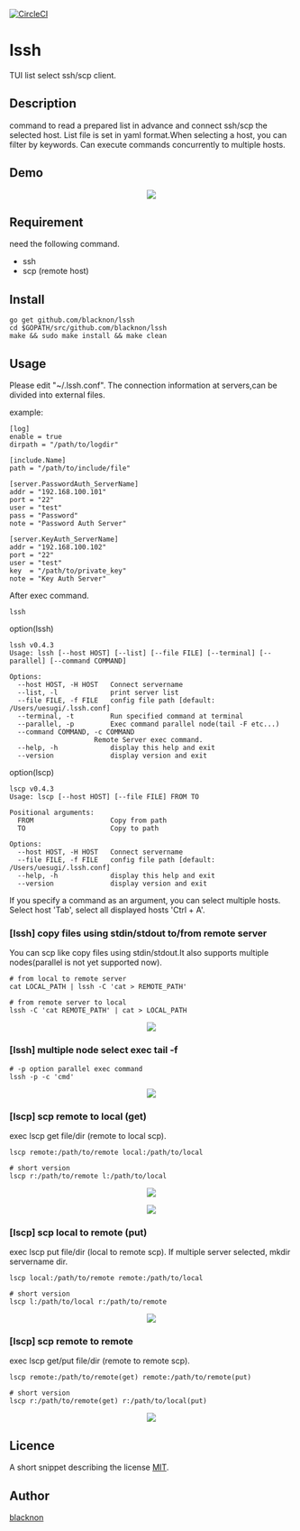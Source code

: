 [![CircleCI](https://circleci.com/gh/blacknon/lssh.svg?style=svg)](https://circleci.com/gh/blacknon/lssh)

lssh
====

TUI list select ssh/scp client.

## Description

command to read a prepared list in advance and connect ssh/scp the selected host. List file is set in yaml format.When selecting a host, you can filter by keywords. Can execute commands concurrently to multiple hosts.

## Demo

<p align="center">
<img src="./example/lssh.gif" />
</p>

## Requirement

need the following command.

- ssh
- scp (remote host)

## Install

    go get github.com/blacknon/lssh
    cd $GOPATH/src/github.com/blacknon/lssh
    make && sudo make install && make clean

## Usage

Please edit "~/.lssh.conf". The connection information at servers,can be divided into external files.

example:

	[log]
	enable = true
	dirpath = "/path/to/logdir"

	[include.Name]
	path = "/path/to/include/file"

	[server.PasswordAuth_ServerName]
	addr = "192.168.100.101"
	port = "22"
	user = "test"
	pass = "Password"
	note = "Password Auth Server"

	[server.KeyAuth_ServerName]
	addr = "192.168.100.102"
	port = "22"
	user = "test"
	key  = "/path/to/private_key"
	note = "Key Auth Server"


After exec command.

    lssh


option(lssh)

	lssh v0.4.3
	Usage: lssh [--host HOST] [--list] [--file FILE] [--terminal] [--parallel] [--command COMMAND]

	Options:
	  --host HOST, -H HOST   Connect servername
	  --list, -l             print server list
	  --file FILE, -f FILE   config file path [default: /Users/uesugi/.lssh.conf]
	  --terminal, -t         Run specified command at terminal
	  --parallel, -p         Exec command parallel node(tail -F etc...)
	  --command COMMAND, -c COMMAND
                         Remote Server exec command.
	  --help, -h             display this help and exit
	  --version              display version and exit

option(lscp)

	lscp v0.4.3
	Usage: lscp [--host HOST] [--file FILE] FROM TO

	Positional arguments:
	  FROM                   Copy from path
	  TO                     Copy to path

	Options:
	  --host HOST, -H HOST   Connect servername
	  --file FILE, -f FILE   config file path [default: /Users/uesugi/.lssh.conf]
	  --help, -h             display this help and exit
	  --version              display version and exit

If you specify a command as an argument, you can select multiple hosts. Select host 'Tab', select all displayed hosts 'Ctrl + A'.

### [lssh] copy files using stdin/stdout to/from remote server

You can scp like copy files using stdin/stdout.It also supports multiple nodes(parallel is not yet supported now).

	# from local to remote server
	cat LOCAL_PATH | lssh -C 'cat > REMOTE_PATH'

	# from remote server to local
	lssh -C 'cat REMOTE_PATH' | cat > LOCAL_PATH

<p align="center">
<img src="./example/lssh_stdcp.gif" />
</p>

### [lssh] multiple node select exec tail -f


	# -p option parallel exec command
	lssh -p -c 'cmd'


<p align="center">
<img src="./example/lssh_parallel.gif" />
</p>

### [lscp] scp remote to local (get)

exec lscp get file/dir (remote to local scp).

	lscp remote:/path/to/remote local:/path/to/local
	
	# short version
	lscp r:/path/to/remote l:/path/to/local


<p align="center">
<img src="./example/scp_l2r1.gif" />
</p>

<p align="center">
<img src="./example/scp_l2r2.gif" />
</p>


### [lscp] scp local to remote (put)

exec lscp put file/dir (local to remote scp). If multiple server selected, mkdir servername dir.

	lscp local:/path/to/remote remote:/path/to/local
	
	# short version
	lscp l:/path/to/local r:/path/to/remote

<p align="center">
<img src="./example/scp_r2l.gif" />
</p>


### [lscp] scp remote to remote

exec lscp get/put file/dir (remote to remote scp).

	lscp remote:/path/to/remote(get) remote:/path/to/remote(put)
	
	# short version
	lscp r:/path/to/remote(get) r:/path/to/local(put)


<p align="center">
<img src="./example/scp_r2r.gif" />
</p>


## Licence

A short snippet describing the license [MIT](https://github.com/blacknon/lssh/blob/master/LICENSE.md).

## Author

[blacknon](https://github.com/blacknon)
